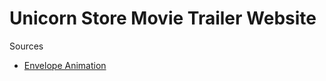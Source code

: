 # Unicorn Store Movie Trailer Website

Sources
* [Envelope Animation](https://codepen.io/cjmox/pen/ktuqe)
